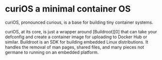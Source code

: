 # curiOS a minimal container OS

curiOS, pronounced curious, is a base for building tiny container systems.

curiOS, at its core, is just a wrapper around [Buildroot][0] that can take
your defconfig and create a container image for uploading to Docker Hub or
similar.  Buildroot is an SDK for building embedded Linux distributions.  It
handles the removal of man pages, shared files, and many pieces not germane
to running on an embedded platform.

